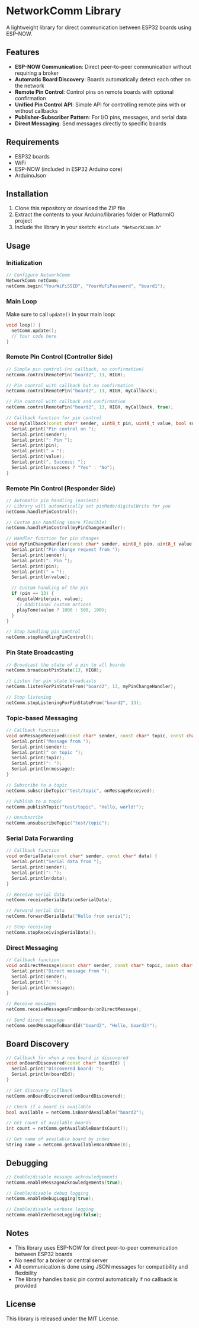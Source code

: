 # NetworkComm Library

A lightweight library for direct communication between ESP32 boards using ESP-NOW.

## Features

- **ESP-NOW Communication**: Direct peer-to-peer communication without requiring a broker
- **Automatic Board Discovery**: Boards automatically detect each other on the network
- **Remote Pin Control**: Control pins on remote boards with optional confirmation
- **Unified Pin Control API**: Simple API for controlling remote pins with or without callbacks
- **Publisher-Subscriber Pattern**: For I/O pins, messages, and serial data
- **Direct Messaging**: Send messages directly to specific boards

## Requirements

- ESP32 boards
- WiFi
- ESP-NOW (included in ESP32 Arduino core)
- ArduinoJson

## Installation

1. Clone this repository or download the ZIP file
2. Extract the contents to your Arduino/libraries folder or PlatformIO project
3. Include the library in your sketch: `#include "NetworkComm.h"`

## Usage

### Initialization

```cpp
// Configure NetworkComm
NetworkComm netComm;
netComm.begin("YourWiFiSSID", "YourWiFiPassword", "board1");
```

### Main Loop

Make sure to call `update()` in your main loop:

```cpp
void loop() {
  netComm.update();
  // Your code here
}
```

### Remote Pin Control (Controller Side)

```cpp
// Simple pin control (no callback, no confirmation)
netComm.controlRemotePin("board2", 13, HIGH);

// Pin control with callback but no confirmation
netComm.controlRemotePin("board2", 13, HIGH, myCallback);

// Pin control with callback and confirmation
netComm.controlRemotePin("board2", 13, HIGH, myCallback, true);

// Callback function for pin control
void myCallback(const char* sender, uint8_t pin, uint8_t value, bool success) {
  Serial.print("Pin control on ");
  Serial.print(sender);
  Serial.print(": Pin ");
  Serial.print(pin);
  Serial.print(" = ");
  Serial.print(value);
  Serial.print(", Success: ");
  Serial.println(success ? "Yes" : "No");
}
```

### Remote Pin Control (Responder Side)

```cpp
// Automatic pin handling (easiest)
// Library will automatically set pinMode/digitalWrite for you
netComm.handlePinControl();

// Custom pin handling (more flexible)
netComm.handlePinControl(myPinChangeHandler);

// Handler function for pin changes
void myPinChangeHandler(const char* sender, uint8_t pin, uint8_t value) {
  Serial.print("Pin change request from ");
  Serial.print(sender);
  Serial.print(": Pin ");
  Serial.print(pin);
  Serial.print(" = ");
  Serial.println(value);

  // Custom handling of the pin
  if (pin == 13) {
    digitalWrite(pin, value);
    // Additional custom actions
    playTone(value ? 1000 : 500, 100);
  }
}

// Stop handling pin control
netComm.stopHandlingPinControl();
```

### Pin State Broadcasting

```cpp
// Broadcast the state of a pin to all boards
netComm.broadcastPinState(13, HIGH);

// Listen for pin state broadcasts
netComm.listenForPinStateFrom("board2", 13, myPinChangeHandler);

// Stop listening
netComm.stopListeningForPinStateFrom("board2", 13);
```

### Topic-based Messaging

```cpp
// Callback function
void onMessageReceived(const char* sender, const char* topic, const char* message) {
  Serial.print("Message from ");
  Serial.print(sender);
  Serial.print(" on topic ");
  Serial.print(topic);
  Serial.print(": ");
  Serial.println(message);
}

// Subscribe to a topic
netComm.subscribeTopic("test/topic", onMessageReceived);

// Publish to a topic
netComm.publishTopic("test/topic", "Hello, world!");

// Unsubscribe
netComm.unsubscribeTopic("test/topic");
```

### Serial Data Forwarding

```cpp
// Callback function
void onSerialData(const char* sender, const char* data) {
  Serial.print("Serial data from ");
  Serial.print(sender);
  Serial.print(": ");
  Serial.println(data);
}

// Receive serial data
netComm.receiveSerialData(onSerialData);

// Forward serial data
netComm.forwardSerialData("Hello from serial");

// Stop receiving
netComm.stopReceivingSerialData();
```

### Direct Messaging

```cpp
// Callback function
void onDirectMessage(const char* sender, const char* topic, const char* message) {
  Serial.print("Direct message from ");
  Serial.print(sender);
  Serial.print(": ");
  Serial.println(message);
}

// Receive messages
netComm.receiveMessagesFromBoards(onDirectMessage);

// Send direct message
netComm.sendMessageToBoardId("board2", "Hello, board2!");
```

## Board Discovery

```cpp
// Callback for when a new board is discovered
void onBoardDiscovered(const char* boardId) {
  Serial.print("Discovered board: ");
  Serial.println(boardId);
}

// Set discovery callback
netComm.onBoardDiscovered(onBoardDiscovered);

// Check if a board is available
bool available = netComm.isBoardAvailable("board2");

// Get count of available boards
int count = netComm.getAvailableBoardsCount();

// Get name of available board by index
String name = netComm.getAvailableBoardName(0);
```

## Debugging

```cpp
// Enable/disable message acknowledgements
netComm.enableMessageAcknowledgements(true);

// Enable/disable debug logging
netComm.enableDebugLogging(true);

// Enable/disable verbose logging
netComm.enableVerboseLogging(false);
```

## Notes

- This library uses ESP-NOW for direct peer-to-peer communication between ESP32 boards
- No need for a broker or central server
- All communication is done using JSON messages for compatibility and flexibility
- The library handles basic pin control automatically if no callback is provided

## License

This library is released under the MIT License.
